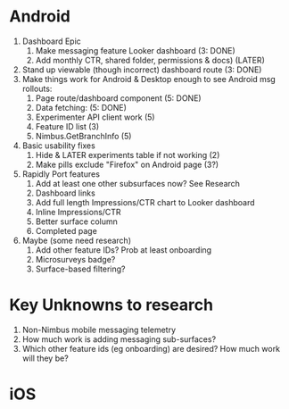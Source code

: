 
# Android
1. Dashboard Epic
   1. Make messaging feature Looker dashboard (3: DONE)
   2. Add monthly CTR, shared folder, permissions & docs) (LATER)
2. Stand up viewable (though incorrect) dashboard route (3: DONE)
3. Make things work for Android & Desktop enough to see Android msg rollouts:
   1. Page route/dashboard component (5: DONE)
   2. Data fetching: (5: DONE)
   3. Experimenter API client work (5)
   5. Feature ID list (3)
   6. Nimbus.GetBranchInfo (5)
4. Basic usability fixes
   1. Hide & LATER experiments table if not working (2)
   2. Make pills exclude "Firefox" on Android page (3?)
5. Rapidly Port features
   1. Add at least one other subsurfaces now? See Research
   2. Dashboard links
   3. Add full length Impressions/CTR chart to Looker dashboard
   4. Inline Impressions/CTR
   5. Better surface column
   6. Completed page
6. Maybe (some need research)
   1. Add other feature IDs? Prob at least onboarding
   2. Microsurveys badge?
   3. Surface-based filtering?
# Key Unknowns to research
   1. Non-Nimbus mobile messaging telemetry
   2. How much work is adding messaging sub-surfaces?
   3. Which other feature ids (eg onboarding) are desired?  How much work will they be?

# iOS


